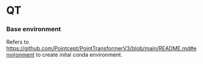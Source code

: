 # QT


### Base environment
Refers to https://github.com/Pointcept/PointTransformerV3/blob/main/README.md#environment
to create inital conda environment.
